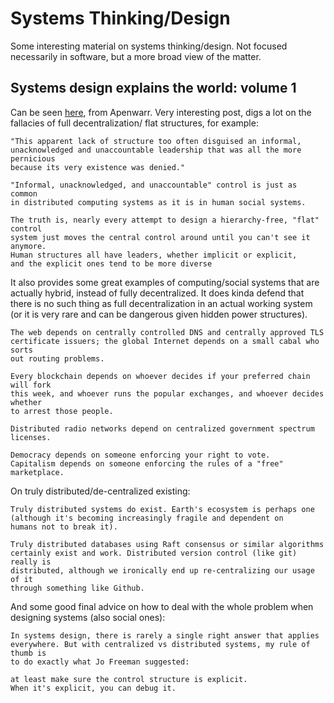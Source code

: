 # Systems Thinking/Design

Some interesting material on systems thinking/design. Not focused
necessarily in software, but a more broad view of the matter.

## Systems design explains the world: volume 1

Can be seen [here](https://apenwarr.ca/log/?m=202012), from Apenwarr.
Very interesting post, digs a lot on the fallacies of full decentralization/
flat structures, for example:

```
"This apparent lack of structure too often disguised an informal,
unacknowledged and unaccountable leadership that was all the more pernicious
because its very existence was denied."

"Informal, unacknowledged, and unaccountable" control is just as common
in distributed computing systems as it is in human social systems.

The truth is, nearly every attempt to design a hierarchy-free, "flat" control
system just moves the central control around until you can't see it anymore.
Human structures all have leaders, whether implicit or explicit,
and the explicit ones tend to be more diverse
```

It also provides some great examples of computing/social systems
that are actually hybrid, instead of fully decentralized. It does
kinda defend that there is no such thing as full decentralization
in an actual working system (or it is very rare and can be
dangerous given hidden power structures).

```
The web depends on centrally controlled DNS and centrally approved TLS
certificate issuers; the global Internet depends on a small cabal who sorts
out routing problems.

Every blockchain depends on whoever decides if your preferred chain will fork
this week, and whoever runs the popular exchanges, and whoever decides whether
to arrest those people.

Distributed radio networks depend on centralized government spectrum licenses.

Democracy depends on someone enforcing your right to vote.
Capitalism depends on someone enforcing the rules of a "free" marketplace.
```

On truly distributed/de-centralized existing:

```
Truly distributed systems do exist. Earth's ecosystem is perhaps one
(although it's becoming increasingly fragile and dependent on
humans not to break it).

Truly distributed databases using Raft consensus or similar algorithms
certainly exist and work. Distributed version control (like git) really is
distributed, although we ironically end up re-centralizing our usage of it
through something like Github.
```

And some good final advice on how to deal with the whole problem
when designing systems (also social ones):

```
In systems design, there is rarely a single right answer that applies
everywhere. But with centralized vs distributed systems, my rule of thumb is
to do exactly what Jo Freeman suggested:

at least make sure the control structure is explicit.
When it's explicit, you can debug it.
```
